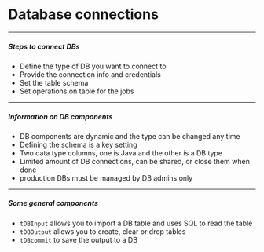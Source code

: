 # Database connections
---
##### Steps to connect DBs
- Define the type of DB you want to connect to
- Provide the connection info and credentials
- Set the table schema
- Set operations on table for the jobs
---
##### Information on DB components
- DB components are dynamic and the type can be changed any time 
- Defining the schema is a key setting
- Two data type columns, one is Java and the other is a DB type
- Limited amount of DB connections, can be shared, or close them when done
- production DBs must be managed by DB admins only
---
##### Some general components
- `tDBInput`  allows you to import a DB table and uses SQL to read the table
- `tDBOutput` allows you to create, clear or drop tables
- `tDBcommit` to save the output to a DB